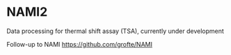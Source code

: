# NAMI2
Data processing for thermal shift assay (TSA), currently under development

Follow-up to NAMI https://github.com/grofte/NAMI
